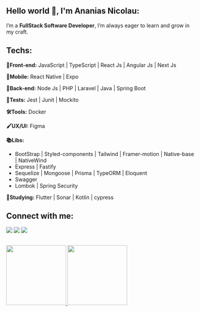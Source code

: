 ## Hello world :wave:, I'm Ananias Nicolau:

I’m a **FullStack Software Developer**, I’m always eager to learn and grow in my craft.

## Techs:

**:pushpin:Front-end:** JavaScript | TypeScript | React Js | Angular Js | Next Js

**:pushpin:Mobile:** React Native | Expo

**:pushpin:Back-end:** Node Js | PHP | Laravel | Java | Spring Boot

**:test_tube:Tests:** Jest | Junit | Mockito

**:hammer_and_wrench:Tools:** Docker

**:paintbrush:UX/UI:** Figma 

**:books:Libs:** 
- BootStrap | Styled-components | Tailwind | Framer-motion | Native-base | NativeWind
- Express | Fastify
- Sequelize | Mongoose | Prisma | TypeORM | Eloquent
- Swagger
- Lombok | Spring Security

**:mag_right:Studying:** Flutter | Sonar | Kotlin | cypress
  
  
  ## Connect with me: 
<div>
  <a href="mailto:ananiasdias0@gmail.com" target="_blank"><img src="https://img.shields.io/badge/Gmail-D14836?style=for-the-badge&logo=gmail&logoColor=white" target="_blank"/></a>
  <a href="https://www.linkedin.com/in/naniasnic/?locale=en_US" target="_blank"><img src="https://img.shields.io/badge/LinkedIn-0077B5?style=for-the-badge&logo=linkedin&logoColor=white" target="_blank"/></a>
  <a href="https://www.instagram.com/nanias.tsx/" target="_blank"><img src="https://img.shields.io/badge/-Instagram-%23E4405F?style=for-the-badge&logo=instagram&logoColor=white" target="_blank"></a>
</div>
  
  ##
<div>
  <a href="https://github.com/NaniasNic">
  <img height="160em" src="https://github-readme-stats.vercel.app/api?username=NicNias&show_icons=true&hide_border=true&count_private=true&theme=dark&icon_color=fad000"/>
  <img height="160em" src="https://github-readme-stats.vercel.app/api/top-langs/?username=NicNias&layout=compact&langs_count=7&theme=dark&hide_border=true"/>
</div>
